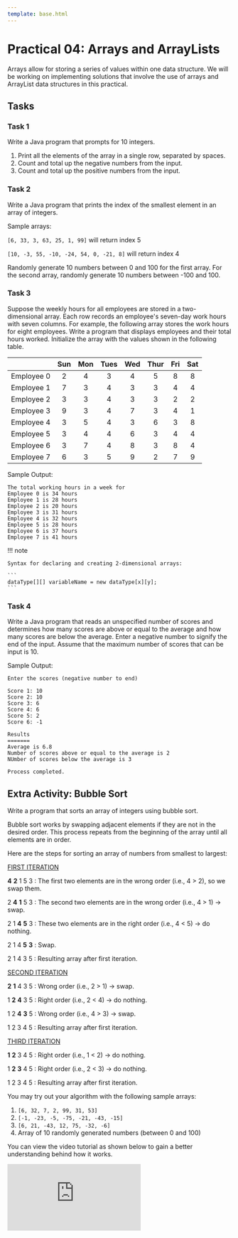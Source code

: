 ```yaml
---
template: base.html
---
```


# Practical 04: Arrays and ArrayLists

Arrays allow for storing a series of values within one data structure.
We will be working on implementing solutions that involve the use of arrays and ArrayList data structures in this practical.

## Tasks

### Task 1

Write a Java program that prompts for 10 integers.

1. Print all the elements of the array in a single row, separated by spaces.
2. Count and total up the negative numbers from the input.
3. Count and total up the positive numbers from the input.

### Task 2

Write a Java program that prints the index of the smallest element in an array of integers.

Sample arrays:

`[6, 33, 3, 63, 25, 1, 99]` will return index 5

`[10, -3, 55, -10, -24, 54, 0, -21, 8]` will return index 4

Randomly generate 10 numbers between 0 and 100 for the first array.
For the second array, randomly generate 10 numbers between -100 and 100.

### Task 3

Suppose the weekly hours for all employees are stored in a two-dimensional array.
Each row records an employee's seven-day work hours with seven columns.
For example, the following array stores the work hours for eight employees.
Write a program that displays employees and their total hours worked.
Initialize the array with the values shown in the following table.

|            | Sun | Mon | Tues | Wed | Thur | Fri | Sat |
| ---------- | :-: | :-: | :--: | :-: | :--: | :-: | :-: |
| Employee 0 |  2  |  4  |  3   |  4  |  5   |  8  |  8  |
| Employee 1 |  7  |  3  |  4   |  3  |  3   |  4  |  4  |
| Employee 2 |  3  |  3  |  4   |  3  |  3   |  2  |  2  |
| Employee 3 |  9  |  3  |  4   |  7  |  3   |  4  |  1  |
| Employee 4 |  3  |  5  |  4   |  3  |  6   |  3  |  8  |
| Employee 5 |  3  |  4  |  4   |  6  |  3   |  4  |  4  |
| Employee 6 |  3  |  7  |  4   |  8  |  3   |  8  |  4  |
| Employee 7 |  6  |  3  |  5   |  9  |  2   |  7  |  9  |

Sample Output:

    The total working hours in a week for
    Employee 0 is 34 hours
    Employee 1 is 28 hours
    Employee 2 is 20 hours
    Employee 3 is 31 hours
    Employee 4 is 32 hours
    Employee 5 is 28 hours
    Employee 6 is 37 hours
    Employee 7 is 41 hours

!!! note

    Syntax for declaring and creating 2-dimensional arrays:

    ```
    dataType[][] variableName = new dataType[x][y];
    ```

### Task 4

Write a Java program that reads an unspecified number of scores and determines how many scores are above or equal to the average and how many scores are below the average.
Enter a negative number to signify the end of the input.
Assume that the maximum number of scores that can be input is 10.

Sample Output:

    Enter the scores (negative number to end)

    Score 1: 10
    Score 2: 10
    Score 3: 6
    Score 4: 6
    Score 5: 2
    Score 6: -1

    Results
    =======
    Average is 6.8
    Number of scores above or equal to the average is 2
    NUmber of scores below the average is 3

    Process completed.

## Extra Activity: Bubble Sort

Write a program that sorts an array of integers using bubble sort.

Bubble sort works by swapping adjacent elements if they are not in the desired order.
This process repeats from the beginning of the array until all elements are in order.

Here are the steps for sorting an array of numbers from smallest to largest:

<span style="text-decoration: underline;">FIRST ITERATION</span>

**4** **2** 1 5 3 : The first two elements are in the wrong order (i.e., 4 > 2), so we swap them.

2 **4** **1** 5 3 : The second two elements are in the wrong order (i.e., 4 > 1) &#8594; swap.

2 1 **4** **5** 3 : These two elements are in the right order (i.e., 4 < 5) &#8594; do nothing.

2 1 4 **5** **3** : Swap.

2 1 4 3 5 : Resulting array after first iteration.

<span style="text-decoration: underline;">SECOND ITERATION</span>

**2** **1** 4 3 5 : Wrong order (i.e., 2 > 1) &#8594; swap.

1 **2** **4** 3 5 : Right order (i.e., 2 < 4) &#8594; do nothing.

1 2 **4** **3** 5 : Wrong order (i.e., 4 > 3) &#8594; swap.

1 2 3 4 5 : Resulting array after first iteration.

<span style="text-decoration: underline;">THIRD ITERATION</span>

**1** **2** 3 4 5 : Right order (i.e., 1 < 2) &#8594; do nothing.

1 **2** **3** 4 5 : Right order (i.e., 2 < 3) &#8594; do nothing.

1 2 3 4 5 : Resulting array after first iteration.

You may try out your algorithm with the following sample arrays:

1. `[6, 32, 7, 2, 99, 31, 53]`
2. `[-1, -23, -5, -75, -21, -43, -15]`
3. `[6, 21, -43, 12, 75, -32, -6]`
4. Array of 10 randomly generated numbers (between 0 and 100)

You can view the video tutorial as shown below to gain a better understanding behind how it works.

<div class="text-center">
	<iframe class="youtube-iframe" src="https://www.youtube.com/embed/uJLwnsLn0_Q" title="YouTube video player" frameborder="0" allow="accelerometer; autoplay; clipboard-write; encrypted-media; gyroscope; picture-in-picture" allowfullscreen></iframe>
</div>
